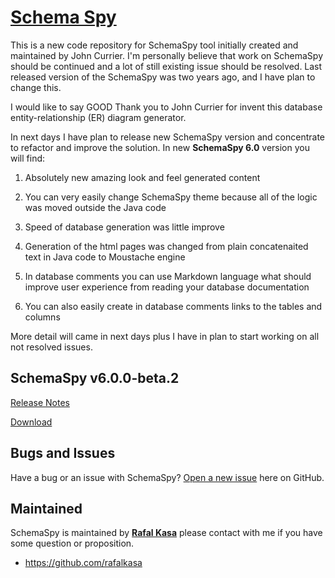# [Schema Spy](http://schemaspy.org/)

This is a new code repository for SchemaSpy tool initially created and maintained by John Currier.
I'm personally believe that work on SchemaSpy should be continued and a lot of still existing issue should be resolved.
Last released version of the SchemaSpy was two years ago, and I have plan to change this.

I would like to say GOOD Thank you to John Currier for invent this database entity-relationship (ER) diagram generator.

In next days I have plan to release new SchemaSpy version and concentrate to refactor and improve the solution.
In new **SchemaSpy 6.0** version you will find:

1. Absolutely new amazing look and feel generated content

2. You can very easily change SchemaSpy theme because all of the logic was moved outside the Java code

3. Speed of database generation was little improve

4. Generation of the html pages was changed from plain concatenaited text in Java code to Moustache engine

5. In database comments you can use Markdown language what should improve user experience from reading your database documentation

6. You can also easily create in database comments links to the tables and columns

More detail will came in next days plus I have in plan to start working on all not resolved issues.

## SchemaSpy v6.0.0-beta.2
[Release Notes](https://github.com/schemaspy/schemaspy/releases/tag/v6.0.0-beta.2)

[Download](https://github.com/schemaspy/schemaspy/releases/download/v6.0.0-beta.2/schemaspy-6.0.0-beta.2.jar)

## Bugs and Issues

Have a bug or an issue with SchemaSpy? [Open a new issue](https://github.com/schemaspy/schemaspy/issues) here on GitHub.

## Maintained

SchemaSpy is maintained by **[Rafal Kasa](malito:rafalkasa@gmail.com)** please contact with me if you have some question or proposition.
* https://github.com/rafalkasa
